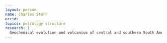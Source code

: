 ```yaml
---
layout: person
name: Charles Stern
orcid: 
topics: petrology structure
research: |
  Geochemical evolution and volcanism of central and southern South America
---
```


